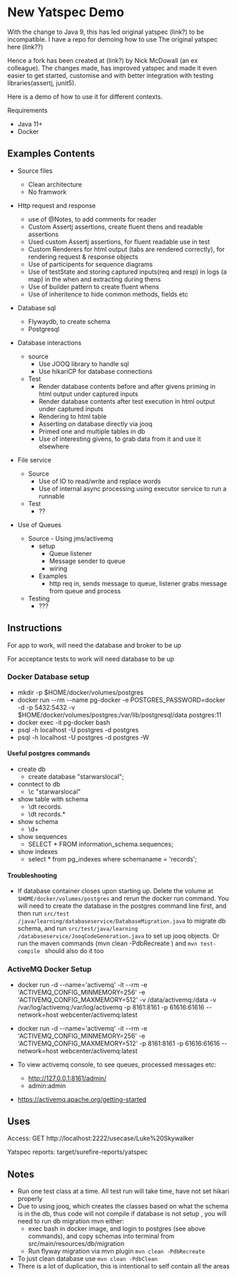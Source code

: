 # New Yatspec Demo 

With the change to Java 9, this has led original yatspec (link?) to be incompatible. I have a repo for demoing how to
 use The original yatspec here (link??)

Hence a fork has been created at (link?) by Nick McDowall (an ex colleague). The changes made, has improved yatspec and
 made it even easier to get started, customise and with better integration with testing libraries(assertj, junit5).

Here is a demo of how to use it for different contexts. 

Requirements 

- Java 11+
- Docker

## Examples Contents

- Source files 
    - Clean architecture
    - No framwork

- Http request and response 
    - use of @Notes, to add comments for reader
    - Custom Assertj assertions, create fluent thens and readable assertions
    - Used custom Assertj assertions, for fluent readable use in test 
    - Custom Renderers for html output (tabs are rendered correctly), for rendering request & response objects
    - Use of participents for sequence diagrams 
    - Use of testState and storing captured inputs(req and resp) in logs (a map) in the when and extracting during thens
    - Use of builder pattern to create fluent whens
    - Use of inheritence to hide common methods, fields etc
- Database sql
    - Flywaydb, to create schema
    - Postgresql
- Database interactions 
    - source 
        - Use JOOQ library to handle sql
        - Use hikariCP for database connections
    - Test
        - Render database contents before and after givens priming in html output under captured inputs
        - Render database contents after test execution in html output under captured inputs
        - Rendering to html table
        - Asserting on database directly via jooq
        - Primed one and multiple tables in db
        - Use of interesting givens, to grab data from it and use it elsewhere
- File service 
    - Source
        - Use of IO to read/write and replace words
        - Use of internal async processing using executor service to run a runnable 
    - Test
        - ??
- Use of Queues
    - Source - Using jms/activemq 
        - setup
            - Queue listener
            - Message sender to queue
            - wiring
        - Examples 
            - http req in, sends message to queue, listener grabs message from queue and process
    - Testing 
        - ???
    
## Instructions 

For app to work, will need the database and broker to be up 

For acceptance tests to work will need database to be up

### Docker Database setup

* mkdir -p $HOME/docker/volumes/postgres
* docker run --rm --name pg-docker -e POSTGRES_PASSWORD=docker -d -p 5432:5432 -v $HOME/docker/volumes/postgres:/var/lib/postgresql/data  postgres:11
* docker exec -it pg-docker bash
* psql -h localhost -U postgres -d postgres 
* psql -h localhost -U postgres -d postgres -W

#### Useful postgres commands
 
 * create db
    * create database "starwarslocal";
 * conntect to db
    * \c "starwarslocal"
 * show table with schema
    * \dt records.<name of table>
    * \dt records.*
 * show schema
    * \d+ <name of table>
* show sequences
    * SELECT * FROM information_schema.sequences;
* show indexes
    * select * from pg_indexes where schemaname = 'records';
    
#### Troubleshooting

* If database container closes upon starting up. Delete the volume at `$HOME/docker/volumes/postgres` and rerun the
 docker run command. You will need to create the database in the postgres command line first, and then run `src/test
 /java/learning/databaseservice/DatabaseMigration.java` to migrate db schema, and run `src/test/java/learning
 /databaseservice/JooqCodeGeneration.java` to set up jooq objects. Or run the maven commands (mvn clean -PdbRecreate
 ) and ``mvn test-compile `` should also do it too
### ActiveMQ Docker Setup
 
* docker run -d --name='activemq' -it --rm -e 'ACTIVEMQ_CONFIG_MINMEMORY=256' -e 'ACTIVEMQ_CONFIG_MAXMEMORY=512'  -v
 /data/activemq:/data  -v /var/log/activemq:/var/log/activemq -p 8161:8161 -p 61616:61616  --network=host webcenter/activemq:latest

* docker run -d --name='activemq' -it --rm -e 'ACTIVEMQ_CONFIG_MINMEMORY=256' -e 'ACTIVEMQ_CONFIG_MAXMEMORY=512' -p 8161:8161 -p 61616:61616  --network=host webcenter/activemq:latest

* To view activemq console, to see queues, processed messages etc:
    * http://127.0.0.1:8161/admin/
    * admin:admin
* https://activemq.apache.org/getting-started
 
## Uses

 Access: 
 GET http://localhost:2222/usecase/Luke%20Skywalker
 
 Yatspec reports: 
 target/surefire-reports/yatspec
 
## Notes

- Run one test class at a time. All test run will take time, have not set hikari properly 
- Due to using jooq, which creates  the classes based on what the schema is in the db, thus code will not compile if
 database is not setup , you will need to run db migration mvn either: 
    - exec bash in docker image, and login to postgres (see above commands), and copy schemas into terminal from src/main/resources/db/migration
    - Run flyway migration via mvn plugin `mvn clean -PdbRecreate`
- To just clean database use `mvn clean -PdbClean`
- There is a lot of duplication, this is intentional to self contain all the areas